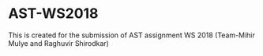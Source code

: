 # AST-WS2018
This is created for the submission of AST assignment WS 2018  (Team-Mihir Mulye and Raghuvir Shirodkar) 
